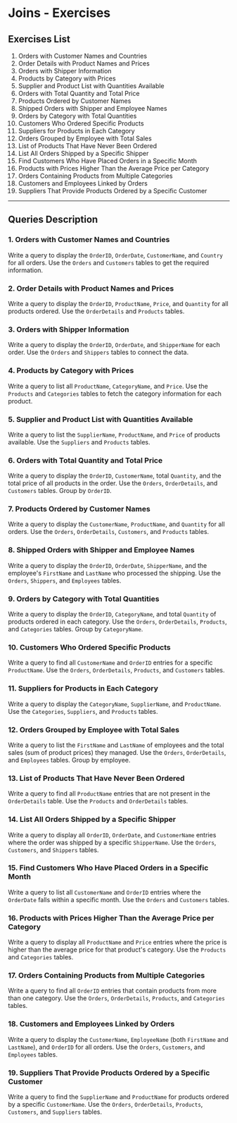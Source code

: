 # Joins - Exercises

## Exercises List
1. Orders with Customer Names and Countries
2. Order Details with Product Names and Prices
3. Orders with Shipper Information
4. Products by Category with Prices
5. Supplier and Product List with Quantities Available
6. Orders with Total Quantity and Total Price
7. Products Ordered by Customer Names
8. Shipped Orders with Shipper and Employee Names
9. Orders by Category with Total Quantities
10. Customers Who Ordered Specific Products
11. Suppliers for Products in Each Category
12. Orders Grouped by Employee with Total Sales
13. List of Products That Have Never Been Ordered
14. List All Orders Shipped by a Specific Shipper
15. Find Customers Who Have Placed Orders in a Specific Month
16. Products with Prices Higher Than the Average Price per Category
17. Orders Containing Products from Multiple Categories
18. Customers and Employees Linked by Orders
19. Suppliers That Provide Products Ordered by a Specific Customer

---

## Queries Description

### 1. Orders with Customer Names and Countries
Write a query to display the `OrderID`, `OrderDate`, `CustomerName`, and `Country` for all orders. Use the `Orders` and `Customers` tables to get the required information.

### 2. Order Details with Product Names and Prices
Write a query to display the `OrderID`, `ProductName`, `Price`, and `Quantity` for all products ordered. Use the `OrderDetails` and `Products` tables.

### 3. Orders with Shipper Information
Write a query to display the `OrderID`, `OrderDate`, and `ShipperName` for each order. Use the `Orders` and `Shippers` tables to connect the data.

### 4. Products by Category with Prices
Write a query to list all `ProductName`, `CategoryName`, and `Price`. Use the `Products` and `Categories` tables to fetch the category information for each product.

### 5. Supplier and Product List with Quantities Available
Write a query to list the `SupplierName`, `ProductName`, and `Price` of products available. Use the `Suppliers` and `Products` tables.

### 6. Orders with Total Quantity and Total Price
Write a query to display the `OrderID`, `CustomerName`, total `Quantity`, and the total price of all products in the order. Use the `Orders`, `OrderDetails`, and `Customers` tables. Group by `OrderID`.

### 7. Products Ordered by Customer Names
Write a query to display the `CustomerName`, `ProductName`, and `Quantity` for all orders. Use the `Orders`, `OrderDetails`, `Customers`, and `Products` tables.

### 8. Shipped Orders with Shipper and Employee Names
Write a query to display the `OrderID`, `OrderDate`, `ShipperName`, and the employee's `FirstName` and `LastName` who processed the shipping. Use the `Orders`, `Shippers`, and `Employees` tables.

### 9. Orders by Category with Total Quantities
Write a query to display the `OrderID`, `CategoryName`, and total `Quantity` of products ordered in each category. Use the `Orders`, `OrderDetails`, `Products`, and `Categories` tables. Group by `CategoryName`.

### 10. Customers Who Ordered Specific Products
Write a query to find all `CustomerName` and `OrderID` entries for a specific `ProductName`. Use the `Orders`, `OrderDetails`, `Products`, and `Customers` tables.

### 11. Suppliers for Products in Each Category
Write a query to display the `CategoryName`, `SupplierName`, and `ProductName`. Use the `Categories`, `Suppliers`, and `Products` tables.

### 12. Orders Grouped by Employee with Total Sales
Write a query to list the `FirstName` and `LastName` of employees and the total sales (sum of product prices) they managed. Use the `Orders`, `OrderDetails`, and `Employees` tables. Group by employee.

### 13. List of Products That Have Never Been Ordered
Write a query to find all `ProductName` entries that are not present in the `OrderDetails` table. Use the `Products` and `OrderDetails` tables.

### 14. List All Orders Shipped by a Specific Shipper
Write a query to display all `OrderID`, `OrderDate`, and `CustomerName` entries where the order was shipped by a specific `ShipperName`. Use the `Orders`, `Customers`, and `Shippers` tables.

### 15. Find Customers Who Have Placed Orders in a Specific Month
Write a query to list all `CustomerName` and `OrderID` entries where the `OrderDate` falls within a specific month. Use the `Orders` and `Customers` tables.

### 16. Products with Prices Higher Than the Average Price per Category
Write a query to display all `ProductName` and `Price` entries where the price is higher than the average price for that product's category. Use the `Products` and `Categories` tables.

### 17. Orders Containing Products from Multiple Categories
Write a query to find all `OrderID` entries that contain products from more than one category. Use the `Orders`, `OrderDetails`, `Products`, and `Categories` tables.

### 18. Customers and Employees Linked by Orders
Write a query to display the `CustomerName`, `EmployeeName` (both `FirstName` and `LastName`), and `OrderID` for all orders. Use the `Orders`, `Customers`, and `Employees` tables.

### 19. Suppliers That Provide Products Ordered by a Specific Customer
Write a query to find the `SupplierName` and `ProductName` for products ordered by a specific `CustomerName`. Use the `Orders`, `OrderDetails`, `Products`, `Customers`, and `Suppliers` tables.
